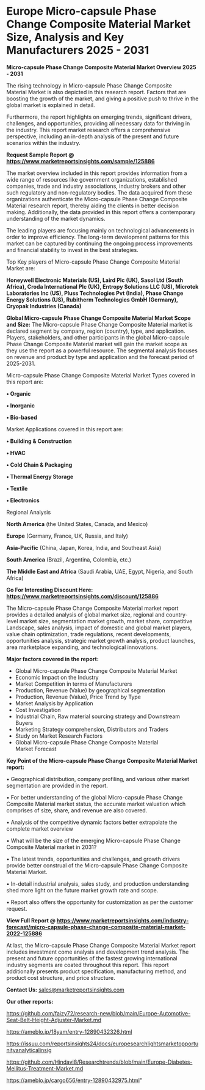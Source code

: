 # Europe Micro-capsule Phase Change Composite Material Market Size, Analysis and Key Manufacturers 2025 - 2031

<Strong> Micro-capsule Phase Change Composite Material Market Overview 2025 - 2031</strong>

The rising technology in Micro-capsule Phase Change Composite Material Market is also depicted in this research report. Factors that are boosting the growth of the market, and giving a positive push to thrive in the global market is explained in detail.

Furthermore, the report highlights on emerging trends, significant drivers, challenges, and opportunities, providing all necessary data for thriving in the industry. This report market research offers a comprehensive perspective, including an in-depth analysis of the present and future scenarios within the industry.

<strong>Request Sample Report @ <a href=https://www.marketreportsinsights.com/sample/125886>https://www.marketreportsinsights.com/sample/125886</a></strong>

The market overview included in this report provides information from a wide range of resources like government organizations, established companies, trade and industry associations, industry brokers and other such regulatory and non-regulatory bodies. The data acquired from these organizations authenticate the Micro-capsule Phase Change Composite Material research report, thereby aiding the clients in better decision making. Additionally, the data provided in this report offers a contemporary understanding of the market dynamics.

The leading players are focusing mainly on technological advancements in order to improve efficiency. The long-term development patterns for this market can be captured by continuing the ongoing process improvements and financial stability to invest in the best strategies.

Top Key players of Micro-capsule Phase Change Composite Material Market are:

<strong>Honeywell Electronic Materials (US), Laird Plc (UK), Sasol Ltd (South Africa), Croda International Plc (UK), Entropy Solutions LLC (US), Microtek Laboratories Inc (US), Pluss Technologies Pvt (India), Phase Change Energy Solutions (US), Rubitherm Technologies GmbH (Germany), Cryopak Industries (Canada)</strong>

<strong><b>Global Micro-capsule Phase Change Composite Material Market Scope and Size:</b></strong>
The Micro-capsule Phase Change Composite Material market is declared segment by company, region (country), type, and application. Players, stakeholders, and other participants in the global Micro-capsule Phase Change Composite Material market will gain the market scope as they use the report as a powerful resource. The segmental analysis focuses on revenue and product by type and application and the forecast period of 2025-2031.

Micro-capsule Phase Change Composite Material Market Types covered in this report are:

<strong>• Organic

• Inorganic

• Bio-based</strong>

Market Applications covered in this report are:

<strong>• Building & Construction

• HVAC

• Cold Chain & Packaging

• Thermal Energy Storage

• Textile

• Electronics</strong> 

Regional Analysis

<strong>North America</strong> (the United States, Canada, and Mexico)

<strong>Europe</strong> (Germany, France, UK, Russia, and Italy)

<strong>Asia-Pacific</strong> (China, Japan, Korea, India, and Southeast Asia)

<strong>South America</strong> (Brazil, Argentina, Colombia, etc.)

<strong>The Middle East and Africa</strong> (Saudi Arabia, UAE, Egypt, Nigeria, and South Africa)

<strong>Go For Interesting Discount Here: <a href=https://www.marketreportsinsights.com/discount/125886>https://www.marketreportsinsights.com/discount/125886</a></strong>

The Micro-capsule Phase Change Composite Material market report provides a detailed analysis of global market size, regional and country-level market size, segmentation market growth, market share, competitive Landscape, sales analysis, impact of domestic and global market players, value chain optimization, trade regulations, recent developments, opportunities analysis, strategic market growth analysis, product launches, area marketplace expanding, and technological innovations.

<strong><b>Major factors covered in the report:</b></strong>
<ul>
  <li>Global Micro-capsule Phase Change Composite Material Market </li>
  <li>Economic Impact on the Industry</li>
  <li>Market Competition in terms of Manufacturers</li>
  <li>Production, Revenue (Value) by geographical segmentation</li>
  <li>Production, Revenue (Value), Price Trend by Type</li>
  <li>Market Analysis by Application</li>
  <li>Cost Investigation</li>
  <li>Industrial Chain, Raw material sourcing strategy and Downstream Buyers</li>
  <li>Marketing Strategy comprehension, Distributors and Traders</li>
  <li>Study on Market Research Factors</li>
  <li>Global Micro-capsule Phase Change Composite Material Market Forecast</li>
</ul>

<strong><b>Key Point of the Micro-capsule Phase Change Composite Material Market report:</b></strong>

• Geographical distribution, company profiling, and various other market segmentation are provided in the report.

• For better understanding of the global Micro-capsule Phase Change Composite Material market status, the accurate market valuation which comprises of size, share, and revenue are also covered.

• Analysis of the competitive dynamic factors better extrapolate the complete market overview

• What will be the size of the emerging Micro-capsule Phase Change Composite Material market in 2031?

• The latest trends, opportunities and challenges, and growth drivers provide better construal of the Micro-capsule Phase Change Composite Material Market.

• In-detail industrial analysis, sales study, and production understanding shed more light on the future market growth rate and scope.

• Report also offers the opportunity for customization as per the customer request.

<strong><b>View Full Report @ <a href=https://www.marketreportsinsights.com/industry-forecast/micro-capsule-phase-change-composite-material-market-2022-125886>https://www.marketreportsinsights.com/industry-forecast/micro-capsule-phase-change-composite-material-market-2022-125886</a></b></strong>


At last, the Micro-capsule Phase Change Composite Material Market report includes investment come analysis and development trend analysis. The present and future opportunities of the fastest growing international industry segments are coated throughout this report. This report additionally presents product specification, manufacturing method, and product cost structure, and price structure.

<strong>Contact Us:</strong>
sales@marketreportsinsights.com

<strong>Our other reports:</strong>

<a href=https://github.com/faizy72/research-new/blob/main/Europe-Automotive-Seat-Belt-Height-Adjuster-Market.md>https://github.com/faizy72/research-new/blob/main/Europe-Automotive-Seat-Belt-Height-Adjuster-Market.md</a>

<a href=https://ameblo.jp/18yam/entry-12890432326.html>https://ameblo.jp/18yam/entry-12890432326.html</a>

<a href=https://issuu.com/reportsinsights24/docs/europesearchlightsmarketopportunityanalyticalinsig>https://issuu.com/reportsinsights24/docs/europesearchlightsmarketopportunityanalyticalinsig</a>

<a href=https://github.com/Hindavi8/Researchtrends/blob/main/Europe-Diabetes-Mellitus-Treatment-Market.md>https://github.com/Hindavi8/Researchtrends/blob/main/Europe-Diabetes-Mellitus-Treatment-Market.md</a>

<a href=https://ameblo.jp/cargo656/entry-12890432975.html>https://ameblo.jp/cargo656/entry-12890432975.html</a>"
